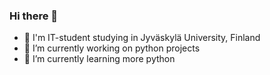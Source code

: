 ### Hi there 👋
- 💬 I'm IT-student studying in Jyväskylä University, Finland
- 🔭 I’m currently working on python projects
- 🌱 I’m currently learning more python

<!--
**koodariPutti/koodariPutti** is a ✨ _special_ ✨ repository because its `README.md` (this file) appears on your GitHub profile.

Here are some ideas to get you started:

- 👯 I’m looking to collaborate on ...
- 🤔 I’m looking for help with ...
- 💬 Ask me about ...
- 📫 How to reach me: ...
- 😄 Pronouns: ...
- ⚡ Fun fact: ...
-->
